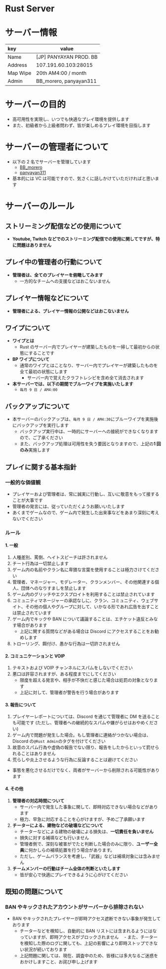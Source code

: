 # Rust Server


<!--more-->

# サーバー情報

| key      | value                  |
| :------- | ---------------------- |
| Name     | [JP] PANYAYAN PROD. BB |
| Address  | 107.191.60.103:28015   |
| Map Wipe | 20th AM4:00 / month    |
| Admin    | BB_morero, panyayan311 |

# サーバーの目的

- 高可用性を実現し、いつでも快適なプレイ環境を提供します
- また、初級者から上級者問わず、皆が楽しめるプレイ環境を目指します

# サーバーの管理者について

- 以下の 2 名でサーバーを管理しています
  - [BB_morero](https://steamcommunity.com/profiles/76561198842072742/)
  - [panyayan311](https://steamcommunity.com/profiles/76561199262712025)
- 基本的には VC は可能ですので、気さくに話しかけていただければと思います

# サーバーのルール

## ストリーミング配信などの使用について

- **Youtube, Twitch などでのストリーミング配信での使用に関してですが、特に問題はありません**

## プレイ中の管理者の行動について

- **管理者は、全てのプレイヤーを俯瞰してみます**
  - 一方的なチームへの支援などはおこないません

## プレイヤー情報などについて

- **管理者による、プレイヤー情報の公開などはおこないません**

## ワイプについて

- **ワイプとは**
  - Rust のサーバー内でプレイヤーが建築したものを一掃して最初からの状態にすることです
- **BP ワイプについて**
  - 通常のワイプとはことなり、サーバー内でプレイヤーが建築したものを全て最初の状態にします
    - サーバー内で覚えたクラフトレシピを含め全て消去されます
- **本サーバーでは、以下の期間でブルーワイプを実施いたします**
  - `毎月 9 日 / AM4:00`

## バックアップについて

- 本サーバーのバックアップは、`毎月 9 日 / AM4:30`にブルーワイプを実施後にバックアップを実行します
  - バックアップ実行中は、一時的にサーバーへの接続ができなくなりますので、ご了承ください
  - また、バックアップ処理は可用性を失う要因となりますので、上記の**1 回のみ**実施します

## プレイに関する基本指針

### 一般的な価値観

- プレイヤーおよび管理者は、常に誠実に行動し、互いに敬意をもって接することが大事です
- 管理者の発言には、従っていただくようお願いいたします
- あくまでゲームなので、ゲーム内で発生した出来事などをあまり深刻に考えないでください

### ルール

#### 1. 一般

1. 人種差別、罵倒、ヘイトスピーチは許されません
2. チート行為は一切禁止します
3. ゲーム内の名前やクラン名に卑猥な言葉を使用することは極力さけてください
4. 管理者、マネージャー、モデレーター、クランメンバー、その他関連する個人、団体へのなりすましを禁止します
5. ゲーム内のグリッチやエクスプロイトを利用することは禁止されています
6. コミュニティマネージャーの承認なしに、クラン、コミュニティ、ウェブサイト、その他の個人やグループに対して、いかなる形であれ広告を出すことは禁止されています
7. ゲーム内でキックや BAN について議論することは、エチケット違反とみなす場合があります
   - 上記に関する質問などがある場合は Discord にアクセスすることをお勧めします
8. トローリング、餌付け、愚かな行為は一切許されません

#### 2. コミュニケーションと VOIP

1. テキストおよび VOIP チャンネルにスパムをしないでください
2. 悪口は許容されますが、ある程度までにしてください
   - 限度を超える発言や、相手が不快だと感じた場合は処罰の対象となります
   - 上記に対して、管理者が警告を行う場合があります

#### 3. 報告について

1. プレイヤーレポートについては、Discord を通じて管理者に DM を送ることも可能です (ただし、管理者への継続的なスパムや嫌がらせはおやめください)
2. ゲーム内で問題が発生した場合。もし管理者に連絡がつかない場合は、Discord の`@Rust Admin`のタグを付けてください
3. 故意のスパム行為や虚偽の報告でない限り、報告をしたからといって罰せられることはありません
4. 荒らしや炎上させるような行為に反論することは避けてください

- 事態を悪化させるだけでなく、両者がサーバーから削除される可能性があります

#### 4. その他

1. **管理者の対応時間について**
   - サーバー内で発生した事象に関して、即時対応できない場合などがあります
   - 極力、早急に対応することを心がけますが、予めご了承願います
2. **チーターによる、建物などの破壊などについて**
   - チーターなどによる建物の破壊による損失は、**一切責任を負いません**
   - 損失に対する補填なども行いません
   - 管理者側で、深刻な被害がでたと判断した場合のみに限り、**ユーザー全員**に何かしらの補填処置を行う場合があります。
   - ただし、ゲームバランスを考慮し、「武器」などは補填対象には含みません
3. **チームメンバーの行動はチーム全体の判断といたします**
   - 皆が安心で快適にプレイできるように心がけてください

## 既知の問題について

### BAN やキックされたアカウントがサーバーから排除されない

- BAN やキックされたプレイヤーが即時アクセス遮断できない事象が発生しております
  - チーターなどを検知し、自動的に BAN リストには含まれるようにはなっていますが、即時アクセスがブロックされません
    　- また、チーターを検知した際のログに関しても、上記の影響により即時ストップできない状況が続いております
  - 上記問題に関しては、現在、調査中のため、皆様には多大なるご迷惑をおかけしますこと、お詫び申し上げます

